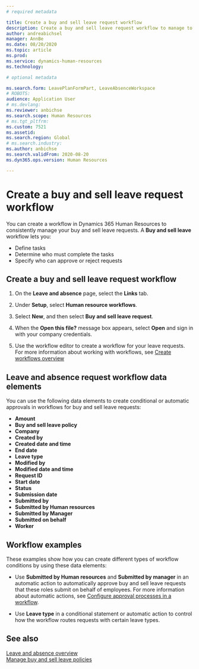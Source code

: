 ```yaml
---
# required metadata

title: Create a buy and sell leave request workflow
description: Create a buy and sell leave request workflow to manage to buy and sell leave requests consistently in Dynamics 365 Human Resources.
author: andreabichsel
manager: AnnBe
ms.date: 08/20/2020
ms.topic: article
ms.prod: 
ms.service: dynamics-human-resources
ms.technology: 

# optional metadata

ms.search.form: LeavePlanFormPart, LeaveAbsenceWorkspace
# ROBOTS: 
audience: Application User
# ms.devlang: 
ms.reviewer: anbichse
ms.search.scope: Human Resources
# ms.tgt_pltfrm: 
ms.custom: 7521
ms.assetid: 
ms.search.region: Global
# ms.search.industry: 
ms.author: anbichse
ms.search.validFrom: 2020-08-20
ms.dyn365.ops.version: Human Resources

---
```


# Create a buy and sell leave request workflow

You can create a workflow in Dynamics 365 Human Resources to consistently manage your buy and sell leave requests. A **Buy and sell leave** workflow lets you:

- Define tasks
- Determine who must complete the tasks
- Specify who can approve or reject requests

## Create a buy and sell leave request workflow

1. On the **Leave and absence** page, select the **Links** tab.

2. Under **Setup**, select **Human resource workflows**.

3. Select **New**, and then select **Buy and sell leave request**. 

4. When the **Open this file?** message box appears, select **Open** and sign in with your company credentials.

5. Use the workflow editor to create a workflow for your leave requests. For more information about working with workflows, see [Create workflows overview](https://docs.microsoft.com/dynamics365/fin-ops-core/fin-ops/organization-administration/create-workflow?toc=/dynamics365/commerce/toc.json.)

## Leave and absence request workflow data elements

You can use the following data elements to create conditional or automatic approvals in workflows for buy and sell leave requests:

- **Amount**
- **Buy and sell leave policy**
- **Company**
- **Created by**
- **Created date and time**
- **End date**
- **Leave type**
- **Modified by**
- **Modified date and time**
- **Request ID**
- **Start date**
- **Status** 
- **Submission date**
- **Submitted by**
- **Submitted by Human resources**
- **Submitted by Manager**
- **Submitted on behalf**
- **Worker**

## Workflow examples

These examples show how you can create different types of workflow conditions by using these data elements:

- Use **Submitted by Human resources** and **Submitted by manager** in an automatic action to automatically approve buy and sell leave requests that these roles submit on behalf of employees. For more information about automatic actions, see [Configure approval processes in a workflow](https://docs.microsoft.com/dynamics365/fin-ops-core/fin-ops/organization-administration/configure-approval-process-workflow).

- Use **Leave type** in a conditional statement or automatic action to control how the workflow routes requests with certain leave types.

## See also

[Leave and absence overview](hr-leave-and-absence-overview.md)<br>
[Manage buy and sell leave policies](hr-leave-and-absence-by-and-sell-leave-policies.md)

